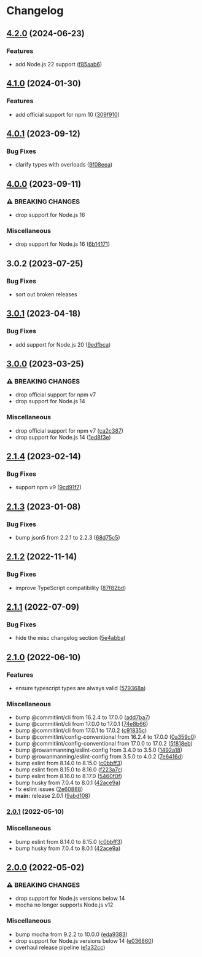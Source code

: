 # Changelog

## [4.2.0](https://github.com/rowanmanning/response-redirect-middleware/compare/v4.1.0...v4.2.0) (2024-06-23)


### Features

* add Node.js 22 support ([f85aab6](https://github.com/rowanmanning/response-redirect-middleware/commit/f85aab64b1b2457f7bbe2e9a860a5f25040b8dbe))

## [4.1.0](https://github.com/rowanmanning/response-redirect-middleware/compare/v4.0.1...v4.1.0) (2024-01-30)


### Features

* add official support for npm 10 ([309f910](https://github.com/rowanmanning/response-redirect-middleware/commit/309f910f66fe1b9075349095934645878397b24b))

## [4.0.1](https://github.com/rowanmanning/response-redirect-middleware/compare/v4.0.0...v4.0.1) (2023-09-12)


### Bug Fixes

* clarify types with overloads ([9f08eea](https://github.com/rowanmanning/response-redirect-middleware/commit/9f08eea0604d1e8417660612d3f6802405c520ac))

## [4.0.0](https://github.com/rowanmanning/response-redirect-middleware/compare/v3.0.2...v4.0.0) (2023-09-11)


### ⚠ BREAKING CHANGES

* drop support for Node.js 16

### Miscellaneous

* drop support for Node.js 16 ([6b14171](https://github.com/rowanmanning/response-redirect-middleware/commit/6b14171f90a3c1f06ccf027286e02c58721497d4))

## 3.0.2 (2023-07-25)


### Bug Fixes

* sort out broken releases

## [3.0.1](https://github.com/rowanmanning/response-redirect-middleware/compare/v3.0.0...v3.0.1) (2023-04-18)


### Bug Fixes

* add support for Node.js 20 ([9edfbca](https://github.com/rowanmanning/response-redirect-middleware/commit/9edfbca41c7a42a8a53ad52f1ed7d702a90f6031))

## [3.0.0](https://github.com/rowanmanning/response-redirect-middleware/compare/v2.1.4...v3.0.0) (2023-03-25)


### ⚠ BREAKING CHANGES

* drop official support for npm v7
* drop support for Node.js 14

### Miscellaneous

* drop official support for npm v7 ([ca2c387](https://github.com/rowanmanning/response-redirect-middleware/commit/ca2c387ba24b6cf33ebb145a397d8a28866ae627))
* drop support for Node.js 14 ([1ed8f3e](https://github.com/rowanmanning/response-redirect-middleware/commit/1ed8f3ea9873e28be1b7f2dd60baa828a41646d2))

## [2.1.4](https://github.com/rowanmanning/response-redirect-middleware/compare/v2.1.3...v2.1.4) (2023-02-14)


### Bug Fixes

* support npm v9 ([9cd91f7](https://github.com/rowanmanning/response-redirect-middleware/commit/9cd91f786079f4e81a7c37a8b7962f27aa1be025))

## [2.1.3](https://github.com/rowanmanning/response-redirect-middleware/compare/v2.1.2...v2.1.3) (2023-01-08)


### Bug Fixes

* bump json5 from 2.2.1 to 2.2.3 ([68d75c5](https://github.com/rowanmanning/response-redirect-middleware/commit/68d75c5b3d8fc03ea44af6edbbcb63385dfb2d64))

## [2.1.2](https://github.com/rowanmanning/response-redirect-middleware/compare/v2.1.1...v2.1.2) (2022-11-14)


### Bug Fixes

* improve TypeScript compatibility ([87f82bd](https://github.com/rowanmanning/response-redirect-middleware/commit/87f82bda25b2bc1002183a2c6f96ef1a98e9c475))

## [2.1.1](https://github.com/rowanmanning/response-redirect-middleware/compare/v2.1.0...v2.1.1) (2022-07-09)


### Bug Fixes

* hide the misc changelog section ([5e4abba](https://github.com/rowanmanning/response-redirect-middleware/commit/5e4abbab2f831ba610cfb0b91ea91b3d6f37d7d0))

## [2.1.0](https://github.com/rowanmanning/response-redirect-middleware/compare/v2.0.0...v2.1.0) (2022-06-10)


### Features

* ensure typescript types are always valid ([579368a](https://github.com/rowanmanning/response-redirect-middleware/commit/579368a1efa930b3891a66b3ee21440db9d30a65))


### Miscellaneous

* bump @commitlint/cli from 16.2.4 to 17.0.0 ([add7ba7](https://github.com/rowanmanning/response-redirect-middleware/commit/add7ba7047ca951adfe404a77690f2d2884259ca))
* bump @commitlint/cli from 17.0.0 to 17.0.1 ([74e8b66](https://github.com/rowanmanning/response-redirect-middleware/commit/74e8b662ec4e9cdf7324a246a74b8a73187eeab6))
* bump @commitlint/cli from 17.0.1 to 17.0.2 ([c91835c](https://github.com/rowanmanning/response-redirect-middleware/commit/c91835c3e8ddaa624fa36cf70b56671801a835be))
* bump @commitlint/config-conventional from 16.2.4 to 17.0.0 ([0a359c0](https://github.com/rowanmanning/response-redirect-middleware/commit/0a359c01835d12abe905d55488244bd579d426f9))
* bump @commitlint/config-conventional from 17.0.0 to 17.0.2 ([5f818eb](https://github.com/rowanmanning/response-redirect-middleware/commit/5f818ebebe77e690eb142f2085d3690f4371deda))
* bump @rowanmanning/eslint-config from 3.4.0 to 3.5.0 ([1492a18](https://github.com/rowanmanning/response-redirect-middleware/commit/1492a189a22b8cc1f617d2bf341d98e851085dd6))
* bump @rowanmanning/eslint-config from 3.5.0 to 4.0.2 ([7e6416d](https://github.com/rowanmanning/response-redirect-middleware/commit/7e6416d226623e9fcad99539ac4cfb46381f516f))
* bump eslint from 8.14.0 to 8.15.0 ([c0bbff3](https://github.com/rowanmanning/response-redirect-middleware/commit/c0bbff3179843ce150ca6cca749c86e07d4461af))
* bump eslint from 8.15.0 to 8.16.0 ([f223a7c](https://github.com/rowanmanning/response-redirect-middleware/commit/f223a7c63b593621bef11fafa934e2147714c74c))
* bump eslint from 8.16.0 to 8.17.0 ([5460f0f](https://github.com/rowanmanning/response-redirect-middleware/commit/5460f0ff9baf9ddbcaa539fec14d54da0690f224))
* bump husky from 7.0.4 to 8.0.1 ([42ace9a](https://github.com/rowanmanning/response-redirect-middleware/commit/42ace9ab4dbfa434a17e24943d6fae04ecca122e))
* fix eslint issues ([2e60888](https://github.com/rowanmanning/response-redirect-middleware/commit/2e608880564f738e4dbd70e9a34d8b0d859633d2))
* **main:** release 2.0.1 ([9abd108](https://github.com/rowanmanning/response-redirect-middleware/commit/9abd108a50d378b8cdfb3ea34ddb374b59bff8dc))

### [2.0.1](https://github.com/rowanmanning/response-redirect-middleware/compare/v2.0.0...v2.0.1) (2022-05-10)


### Miscellaneous

* bump eslint from 8.14.0 to 8.15.0 ([c0bbff3](https://github.com/rowanmanning/response-redirect-middleware/commit/c0bbff3179843ce150ca6cca749c86e07d4461af))
* bump husky from 7.0.4 to 8.0.1 ([42ace9a](https://github.com/rowanmanning/response-redirect-middleware/commit/42ace9ab4dbfa434a17e24943d6fae04ecca122e))

## [2.0.0](https://github.com/rowanmanning/response-redirect-middleware/compare/v1.1.0...v2.0.0) (2022-05-02)


### ⚠ BREAKING CHANGES

* drop support for Node.js versions below 14
* mocha no longer supports Node.js v12

### Miscellaneous

* bump mocha from 9.2.2 to 10.0.0 ([eda9383](https://github.com/rowanmanning/response-redirect-middleware/commit/eda93838b699dbdb824a9d19e5a8fed19e5dfc22))
* drop support for Node.js versions below 14 ([e036860](https://github.com/rowanmanning/response-redirect-middleware/commit/e036860d4a69c78795d511b3605f18f42fa6d7f2))
* overhaul release pipeline ([e1a32cc](https://github.com/rowanmanning/response-redirect-middleware/commit/e1a32cc822d11d1c2cbeb90c76506696e5821913))

